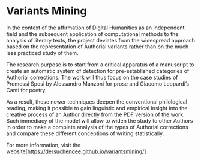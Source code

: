 # Variants Mining


In the context of the affirmation of Digital Humanities as an independent field and the subsequent application of computational methods to the analysis of literary texts, the project deviates from the widespread approach based on the representation of Authorial variants rather than on the much less practiced study of them.

The research purpose is to start from a critical apparatus of a manuscript to create an automatic system of detection for pre-established categories of Authorial corrections. The work will thus focus on the case studies of Promessi Sposi by Alessandro Manzoni for prose and Giacomo Leopardi’s Canti for poetry.

As a result, these newer techniques deepen the conventional philological reading, making it possible to gain linguistic and empirical insight into the creative process of an Author directly from the PDF version of the work. Such immediacy of the model will allow to widen the study to other Authors in order to make a complete analysis of the types of Authorial corrections and compare these different conceptions of writing statistically.

For more information, visit the website[https://dersuchendee.github.io/variantsmining/]
